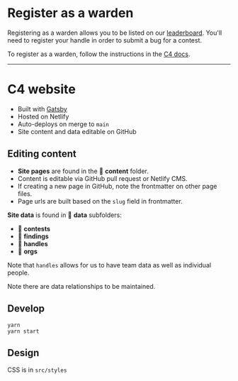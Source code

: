 # Register as a warden 

Registering as a warden allows you to be listed on our [leaderboard](https://code423n4.com/leaderboard). You'll need to register your handle in order to submit a bug for a contest.

To register as a warden, follow the instructions in the [C4 docs](https://docs.code4rena.com/roles/wardens).

---

# C4 website

- Built with [Gatsby](https://www.gatsbyjs.com/docs/)
- Hosted on Netlify
- Auto-deploys on merge to `main`
- Site content and data editable on GitHub

## Editing content

- **Site pages** are found in the 📁 **content** folder.
- Content is editable via GitHub pull request or Netlify CMS.
- If creating a new page in GitHub, note the frontmatter on other page files.
- Page urls are built based on the `slug` field in frontmatter.

**Site data** is found in 📁 **data** subfolders:

- 📁 **contests**
- 📁 **findings**
- 📁 **handles**
- 📁 **orgs**

Note that `handles` allows for us to have team data as well as individual people.

Note there are data relationships to be maintained.

## Develop

```
yarn
yarn start
```

## Design

CSS is in `src/styles`
